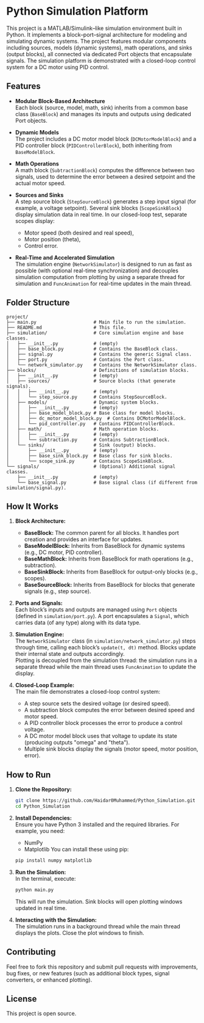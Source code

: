 # Python Simulation Platform

This project is a MATLAB/Simulink–like simulation environment built in Python. It implements a block–port–signal architecture for modeling and simulating dynamic systems. The project features modular components including sources, models (dynamic systems), math operations, and sinks (output blocks), all connected via dedicated Port objects that encapsulate signals. The simulation platform is demonstrated with a closed-loop control system for a DC motor using PID control.

## Features

- **Modular Block-Based Architecture**  
  Each block (source, model, math, sink) inherits from a common base class (`BaseBlock`) and manages its inputs and outputs using dedicated Port objects.

- **Dynamic Models**  
  The project includes a DC motor model block (`DCMotorModelBlock`) and a PID controller block (`PIDControllerBlock`), both inheriting from `BaseModelBlock`.

- **Math Operations**  
  A math block (`SubtractionBlock`) computes the difference between two signals, used to determine the error between a desired setpoint and the actual motor speed.

- **Sources and Sinks**  
  A step source block (`StepSourceBlock`) generates a step input signal (for example, a voltage setpoint). Several sink blocks (`ScopeSinkBlock`) display simulation data in real time. In our closed-loop test, separate scopes display:
  - Motor speed (both desired and real speed),
  - Motor position (theta),
  - Control error.

- **Real-Time and Accelerated Simulation**  
  The simulation engine (`NetworkSimulator`) is designed to run as fast as possible (with optional real-time synchronization) and decouples simulation computation from plotting by using a separate thread for simulation and `FuncAnimation` for real-time updates in the main thread.

## Folder Structure

```
project/
├── main.py                     # Main file to run the simulation.
├── README.md                   # This file.
├── simulation/                 # Core simulation engine and base classes.
│   ├── __init__.py             # (empty)
│   ├── base_block.py           # Contains the BaseBlock class.
│   ├── signal.py               # Contains the generic Signal class.
│   ├── port.py                 # Contains the Port class.
│   └── network_simulator.py    # Contains the NetworkSimulator class.
├── blocks/                     # Definitions of simulation blocks.
│   ├── __init__.py             # (empty)
│   ├── sources/                # Source blocks (that generate signals).
│   │   ├── __init__.py         # (empty)
│   │   └── step_source.py      # Contains StepSourceBlock.
│   ├── models/                 # Dynamic system blocks.
│   │   ├── __init__.py         # (empty)
│   │   ├── base_model_block.py # Base class for model blocks.
│   │   ├── dc_motor_model_block.py  # Contains DCMotorModelBlock.
│   │   └── pid_controller.py   # Contains PIDControllerBlock.
│   ├── math/                   # Math operation blocks.
│   │   ├── __init__.py         # (empty)
│   │   └── subtraction.py      # Contains SubtractionBlock.
│   └── sinks/                  # Sink (output) blocks.
│       ├── __init__.py         # (empty)
│       ├── base_sink_block.py  # Base class for sink blocks.
│       └── scope_sink.py       # Contains ScopeSinkBlock.
└── signals/                    # (Optional) Additional signal classes.
    ├── __init__.py             # (empty)
    └── base_signal.py          # Base signal class (if different from simulation/signal.py).
```

## How It Works

1. **Block Architecture:**  
   - **BaseBlock:** The common parent for all blocks. It handles port creation and provides an interface for updates.  
   - **BaseModelBlock:** Inherits from BaseBlock for dynamic systems (e.g., DC motor, PID controller).  
   - **BaseMathBlock:** Inherits from BaseBlock for math operations (e.g., subtraction).  
   - **BaseSinkBlock:** Inherits from BaseBlock for output-only blocks (e.g., scopes).  
   - **BaseSourceBlock:** Inherits from BaseBlock for blocks that generate signals (e.g., step source).

2. **Ports and Signals:**  
   Each block’s inputs and outputs are managed using `Port` objects (defined in `simulation/port.py`). A port encapsulates a `Signal`, which carries data (of any type) along with its data type.

3. **Simulation Engine:**  
   The `NetworkSimulator` class (in `simulation/network_simulator.py`) steps through time, calling each block’s `update(t, dt)` method. Blocks update their internal state and outputs accordingly.  
   Plotting is decoupled from the simulation thread: the simulation runs in a separate thread while the main thread uses `FuncAnimation` to update the display.

4. **Closed-Loop Example:**  
   The main file demonstrates a closed-loop control system:
   - A step source sets the desired voltage (or desired speed).
   - A subtraction block computes the error between desired speed and motor speed.
   - A PID controller block processes the error to produce a control voltage.
   - A DC motor model block uses that voltage to update its state (producing outputs "omega" and "theta").
   - Multiple sink blocks display the signals (motor speed, motor position, error).

## How to Run

1. **Clone the Repository:**  
   ```bash
   git clone https://github.com/Haidar0Muhammed/Python_Simulation.git
   cd Python_Simulation
   ```

2. **Install Dependencies:**  
   Ensure you have Python 3 installed and the required libraries. For example, you need:
   - NumPy
   - Matplotlib
   You can install these using pip:
   ```bash
   pip install numpy matplotlib
   ```

3. **Run the Simulation:**  
   In the terminal, execute:
   ```bash
   python main.py
   ```
   This will run the simulation. Sink blocks will open plotting windows updated in real time.

4. **Interacting with the Simulation:**  
   The simulation runs in a background thread while the main thread displays the plots. Close the plot windows to finish.

## Contributing

Feel free to fork this repository and submit pull requests with improvements, bug fixes, or new features (such as additional block types, signal converters, or enhanced plotting).

## License

This project is open source.